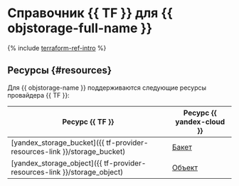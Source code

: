 # Справочник {{ TF }} для {{ objstorage-full-name }}

{% include [terraform-ref-intro](../_includes/terraform-ref-intro.md) %}

## Ресурсы {#resources}

Для {{ objstorage-name }} поддерживаются следующие ресурсы провайдера {{ TF }}:

| **Ресурс {{ TF }}** | **Ресурс {{ yandex-cloud }}** |
| --- | --- |
| [yandex_storage_bucket]({{ tf-provider-resources-link }}/storage_bucket) | [Бакет](./concepts/bucket.md) |
| [yandex_storage_object]({{ tf-provider-resources-link }}/storage_object) | [Объект](./concepts/object.md) |
